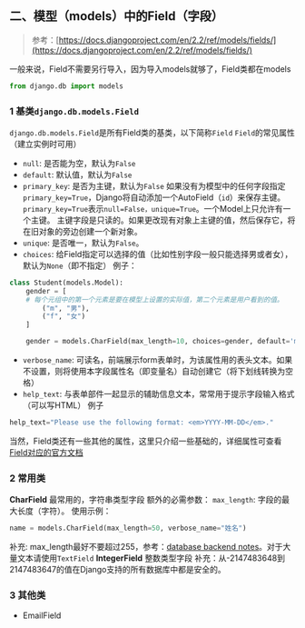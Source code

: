 ## 二、模型（models）中的Field（字段）
> 参考：[https://docs.djangoproject.com/en/2.2/ref/models/fields/](https://docs.djangoproject.com/en/2.2/ref/models/fields/)

一般来说，Field不需要另行导入，因为导入models就够了，Field类都在models
```python
from django.db import models
```
### 1 基类`django.db.models.Field`
`django.db.models.Field`是所有Field类的基类，以下简称`Field`
`Field`的常见属性（建立实例时可用）

 - `null`: 是否能为空，默认为`False`
 - `default`: 默认值，默认为`False`
 - `primary_key`: 是否为主键，默认为`False`
如果没有为模型中的任何字段指定`primary_key=True`，Django将自动添加一个AutoField（`id`）来保存主键。
`primary_key=True`表示`null=False，unique=True`。一个Model上只允许有一个主键。
主键字段是只读的。如果更改现有对象上主键的值，然后保存它，将在旧对象的旁边创建一个新对象。
 - `unique`: 是否唯一，默认为`False`。
 - `choices`: 给Field指定可以选择的值（比如性别字段一般只能选择男或者女），默认为`None`（即不指定）
 例子：
```python
class Student(models.Model):
    gender = [
    # 每个元组中的第一个元素是要在模型上设置的实际值，第二个元素是用户看到的值。
        ("m", "男"),
        ("f", "女")
    ]

    gender = models.CharField(max_length=10, choices=gender, default='m', verbose_name="性别")
```
- `verbose_name`: 可读名，前端展示form表单时，为该属性用的表头文本。如果不设置，则将使用本字段属性名（即变量名）自动创建它（将下划线转换为空格）
- `help_text`: 与表单部件一起显示的辅助信息文本，常常用于提示字段输入格式（可以写HTML）
例子
```python
help_text="Please use the following format: <em>YYYY-MM-DD</em>."
```
当然，Field类还有一些其他的属性，这里只介绍一些基础的，详细属性可查看[Field对应的官方文档](https://docs.djangoproject.com/en/2.2/ref/models/fields/)

### 2 常用类
**CharField**
最常用的，字符串类型字段
额外的必需参数：
`max_length`: 字段的最大长度（字符）。
使用示例：
```python
name = models.CharField(max_length=50, verbose_name="姓名")
```
补充: max_length最好不要超过255，参考：[database backend notes](https://docs.djangoproject.com/en/2.2/ref/databases/)。对于大量文本请使用`TextField`
**IntegerField**
整数类型字段
补充：从-2147483648到2147483647的值在Django支持的所有数据库中都是安全的。
### 3 其他类
- EmailField